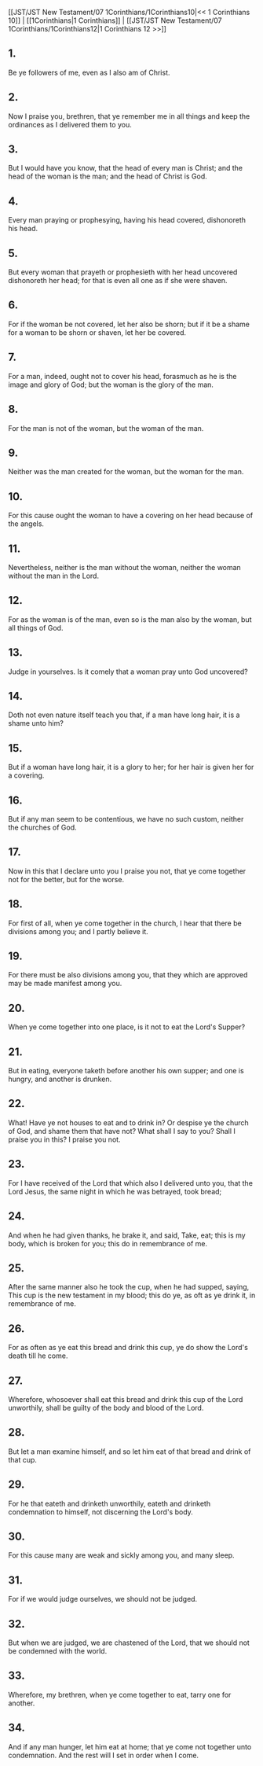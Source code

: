 [[JST/JST New Testament/07 1Corinthians/1Corinthians10|<< 1 Corinthians 10]] | [[1Corinthians|1 Corinthians]] | [[JST/JST New Testament/07 1Corinthians/1Corinthians12|1 Corinthians 12 >>]]
## 1.
Be ye followers of me, even as I also am of Christ.
## 2.
Now I praise you, brethren, that ye remember me in all things and keep the ordinances as I delivered them to you.
## 3.
But I would have you know, that the head of every man is Christ; and the head of the woman is the man; and the head of Christ is God.
## 4.
Every man praying or prophesying, having his head covered, dishonoreth his head.
## 5.
But every woman that prayeth or prophesieth with her head uncovered dishonoreth her head; for that is even all one as if she were shaven.
## 6.
For if the woman be not covered, let her also be shorn; but if it be a shame for a woman to be shorn or shaven, let her be covered.
## 7.
For a man, indeed, ought not to cover his head, forasmuch as he is the image and glory of God; but the woman is the glory of the man.
## 8.
For the man is not of the woman, but the woman of the man.
## 9.
Neither was the man created for the woman, but the woman for the man.
## 10.
For this cause ought the woman to have a covering on her head because of the angels.
## 11.
Nevertheless, neither is the man without the woman, neither the woman without the man in the Lord.
## 12.
For as the woman is of the man, even so is the man also by the woman, but all things of God.
## 13.
Judge in yourselves. Is it comely that a woman pray unto God uncovered?
## 14.
Doth not even nature itself teach you that, if a man have long hair, it is a shame unto him?
## 15.
But if a woman have long hair, it is a glory to her; for her hair is given her for a covering.
## 16.
But if any man seem to be contentious, we have no such custom, neither the churches of God.
## 17.
Now in this that I declare unto you I praise you not, that ye come together not for the better, but for the worse.
## 18.
For first of all, when ye come together in the church, I hear that there be divisions among you; and I partly believe it.
## 19.
For there must be also divisions among you, that they which are approved may be made manifest among you.
## 20.
When ye come together into one place, is it not to eat the Lord\'s Supper?
## 21.
But in eating, everyone taketh before another his own supper; and one is hungry, and another is drunken.
## 22.
What! Have ye not houses to eat and to drink in? Or despise ye the church of God, and shame them that have not? What shall I say to you? Shall I praise you in this? I praise you not.
## 23.
For I have received of the Lord that which also I delivered unto you, that the Lord Jesus, the same night in which he was betrayed, took bread;
## 24.
And when he had given thanks, he brake it, and said, Take, eat; this is my body, which is broken for you; this do in remembrance of me.
## 25.
After the same manner also he took the cup, when he had supped, saying, This cup is the new testament in my blood; this do ye, as oft as ye drink it, in remembrance of me.
## 26.
For as often as ye eat this bread and drink this cup, ye do show the Lord\'s death till he come.
## 27.
Wherefore, whosoever shall eat this bread and drink this cup of the Lord unworthily, shall be guilty of the body and blood of the Lord.
## 28.
But let a man examine himself, and so let him eat of that bread and drink of that cup.
## 29.
For he that eateth and drinketh unworthily, eateth and drinketh condemnation to himself, not discerning the Lord\'s body.
## 30.
For this cause many are weak and sickly among you, and many sleep.
## 31.
For if we would judge ourselves, we should not be judged.
## 32.
But when we are judged, we are chastened of the Lord, that we should not be condemned with the world.
## 33.
Wherefore, my brethren, when ye come together to eat, tarry one for another.
## 34.
And if any man hunger, let him eat at home; that ye come not together unto condemnation. And the rest will I set in order when I come.

